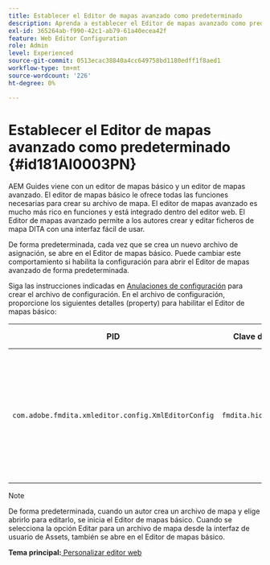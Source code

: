 ```yaml
---
title: Establecer el Editor de mapas avanzado como predeterminado
description: Aprenda a establecer el Editor de mapas avanzado como predeterminado
exl-id: 365264ab-f990-42c1-ab79-61a40ecea42f
feature: Web Editor Configuration
role: Admin
level: Experienced
source-git-commit: 0513ecac38840a4cc649758bd1180edff1f8aed1
workflow-type: tm+mt
source-wordcount: '226'
ht-degree: 0%

---
```


# Establecer el Editor de mapas avanzado como predeterminado {#id181AI0003PN}

AEM Guides viene con un editor de mapas básico y un editor de mapas avanzado. El editor de mapas básico le ofrece todas las funciones necesarias para crear su archivo de mapa. El editor de mapas avanzado es mucho más rico en funciones y está integrado dentro del editor web. El Editor de mapas avanzado permite a los autores crear y editar ficheros de mapa DITA con una interfaz fácil de usar.

De forma predeterminada, cada vez que se crea un nuevo archivo de asignación, se abre en el Editor de mapas básico. Puede cambiar este comportamiento si habilita la configuración para abrir el Editor de mapas avanzado de forma predeterminada.

Siga las instrucciones indicadas en [Anulaciones de configuración](download-install-additional-config-override.md#) para crear el archivo de configuración. En el archivo de configuración, proporcione los siguientes detalles \(property\) para habilitar el Editor de mapas básico:

| PID | Clave de propiedad | Valor de propiedad |
|---|------------|--------------|
| `com.adobe.fmdita.xmleditor.config.XmlEditorConfig` | ``fmdita.hide.oldmapeditor`` | Boolean \(true/false\). Si desea usar el Editor de mapas avanzado de forma predeterminada, establezca esta propiedad en true.<br> **Valor predeterminado**: false |

>[!NOTE]
>
> De forma predeterminada, cuando un autor crea un archivo de mapa y elige abrirlo para editarlo, se inicia el Editor de mapas básico. Cuando se selecciona la opción Editar para un archivo de mapa desde la interfaz de usuario de Assets, también se abre en el Editor de mapas básico.

**Tema principal:**[ Personalizar editor web](conf-web-editor.md)
